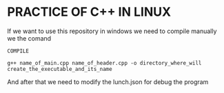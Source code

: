 # PRACTICE OF C++ IN LINUX

If we want to use this repository in windows we need to compile manually we the comand

`COMPILE `

```
g++ name_of_main.cpp name_of_header.cpp -o directory_where_will create_the_executable_and_its_name
```
      

And after that we need to modify the lunch.json for debug the program